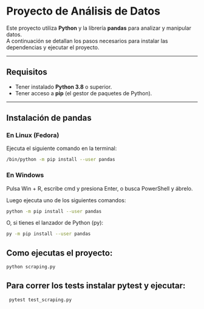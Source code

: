 # Proyecto de Análisis de Datos

Este proyecto utiliza **Python** y la librería **pandas** para analizar y manipular datos.  
A continuación se detallan los pasos necesarios para instalar las dependencias y ejecutar el proyecto.

---

## Requisitos

- Tener instalado **Python 3.8** o superior.
- Tener acceso a **pip** (el gestor de paquetes de Python).

---

## Instalación de pandas

### En Linux (Fedora)

Ejecuta el siguiente comando en la terminal:

```bash
/bin/python -m pip install --user pandas
```
### En Windows

Pulsa Win + R, escribe cmd y presiona Enter, o busca PowerShell y ábrelo.

Luego ejecuta uno de los siguientes comandos:
```bash
python -m pip install --user pandas
```
O, si tienes el lanzador de Python (py):
```bash
py -m pip install --user pandas
```
## Como ejecutas el proyecto:
```bash
python scraping.py
```

## Para correr los tests instalar pytest y ejecutar:
```bash
 pytest test_scraping.py
```
